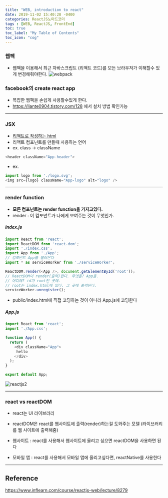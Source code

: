 ```yaml
---
title: "WEB, introduction to react"
date: 2019-11-02 15:40:28 -0400
categories: ReactJS노마드코더
tags : [WEB, ReactJS, FrontEnd]
toc: true
toc_label: "My Table of Contents"
toc_icon: "cog"
---
```

### 웹펙
- 웹팩을 이용해서 최근 자바스크립트 (리액트 코드)를 모든 브라우저가 이해할수 있게 변경해줘야한다.
![webpack](https://user-images.githubusercontent.com/55946791/69519011-51358c00-0f9c-11ea-857f-3d7f926701fd.JPG)

### facebook의 create react app
- 복잡한 웹팩을 손쉽게 사용할수있게 한다.
-  <https://liante0904.tistory.com/128> 에서 설치 방법 확인가능

---
### JSX
- <u>리액트로 작성하는 html</u>
- 리액트 컴포넌트를 만들때 사용하는 언어
- ex. class -> className
```js
<header className="App-header">
```
- ex.
```js
import logo from './logo.svg';
<img src={logo} className="App-logo" alt="logo" />
```

---

### render function
- <b>모든 컴포넌트는 render function을 가지고있다.</b>
- render : 이 컴포넌트가 나에게 보여주는 것이 무엇인가.
##### index.js
```js
import React from 'react';
import ReactDOM from 'react-dom';
import './index.css';
import App from './App';
// 컴포넌트 App를 불러온다
import * as serviceWorker from './serviceWorker';

ReactDOM.render(<App />, document.getElementById('root'));
// ReactDOM이 render(출력)한다. 무엇을? App을.
// 어디에? id가 root인 곳에.
// root는 index.html에 있다. 그 곳에 출력된다.
serviceWorker.unregister();
```

- public/index.html에 직접 코딩하는 것이 아니라 App.js에 코딩한다
##### App.js
```js
import React from 'react';
import './App.css';

function App() {
  return (
    <div className="App">
     hello
    </div>
  );
}

export default App;
```
![reactjs2](https://user-images.githubusercontent.com/55946791/69522161-120b3900-0fa4-11ea-9f2e-70bea2998c5f.JPG)

---
### react vs reactDOM
- react는 UI 라이브러리
- reactDOM은 react를 웹사이트에 출력(render)하는걸 도와주는 모델
(라이브러리를 웹 사이트에 출력해줌)

- 웹사이트 : react를 사용해서 웹사이트에 올리고 싶으면 reactDOM을 사용하면 된다
- 모바일 앱 : react를 사용해서 모바일 앱에 올리고싶다면, reactNative를 사용한다


---
## Reference
<https://www.inflearn.com/course/reactjs-web/lecture/8279>
